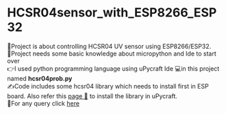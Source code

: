# HCSR04sensor_with_ESP8266_ESP32
👀Project is about controlling HCSR04 UV sensor using ESP8266/ESP32.\
🧠Project needs some basic knowledge about micropython and Ide to start over\
👉I used python programming language using uPycraft Ide 💻in this project named **hcsr04prob.py**\
✍️Code includes some hcsr04 library which needs to install first in ESP board. Also refer this [page 📄](https://microcontrollerslab.com/hc-sr04-ultrasonic-esp32-esp8266-micropython/) to install the library in uPycraft.\
📮For any query click [here](www.chalamvijay@post.com)

